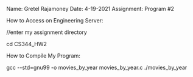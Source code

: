 

Name: Gretel Rajamoney
Date: 4-19-2021
Assignment: Program #2

How to Access on Engineering Server:

//enter my assignment directory

cd CS344_HW2



How to Compile My Program:

gcc --std=gnu99 -o movies_by_year movies_by_year.c
./movies_by_year
